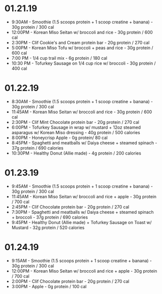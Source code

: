 # 01.21.19
* 9:30AM - Smoothie (1.5 scoops protein + 1 scoop creatine + banana) - 30g protein / 300 cal
* 12:00PM - Korean Miso Seitan w/ broccoli and rice - 30g protein / 600 cal
* 2:30PM - Clif Cookie's and Cream protein bar - 20g protein / 270 cal
* 5:00PM - Korean Miso Tofu w/ broccoli + peas and rice - 30g protein / 600 cal
* 7:00 PM - 1/4 cup trail mix - 6g protein / 180 cal
* 10:30 PM - Tofurkey Sausage on 1/4 cup rice w/ broccoli - 30g protein / 400 cal

# 01.22.19
* 8:30AM - Smoothie (1.5 scoops protein + 1 scoop creatine + banana) - 30g protein / 300 cal
* 11:45AM - Korean Miso Seitan w/ broccoli and rice - 30g protein / 600 cal
* 2:30PM - Clif Mint Chocolate protein bar - 20g protein / 270 cal
* 6:00PM - Tofurkey Sausage in wrap w/ mustard + 12oz steamed asparagus w/ Korean Miso dressing - 40g protein / 500 calories
* 8:00PM - Honeycrisp Apple - 0g protein/ 80 cal
* 8:45PM - Spaghetti and meatballs w/ Daiya cheese + steamed spinach - 37g protein / 690 calories
* 10:30PM - Healthy Donut (Allie made) - 4g protein / 200 calories

# 01.23.19
* 9:45AM - Smoothie (1.5 scoops protein + 1 scoop creatine + banana) - 30g protein / 300 cal
* 11:45AM - Korean Miso Seitan w/ broccoli and rice + apple - 30g protein / 700 cal
* 2:45PM - Clif Chocolate protein bar - 20g protein / 270 cal
* 7:30PM - Spaghetti and meatballs w/ Daiya cheese + steamed spinach + broccoli - 37g protein / 690 calories
* 9:45PM - Healthy Donut (Allie made) + Tofurkey Sausage on Toast w/ Mustard - 32g protein / 520 calories

# 01.24.19
* 9:15AM - Smoothie (1.5 scoops protein + 1 scoop creatine + banana) - 30g protein / 300 cal
* 12:00PM - Korean Miso Seitan w/ broccoli and rice + apple - 30g protein / 700 cal
* 2:00PM - Clif Chocolate protein bar - 20g protein / 270 cal
* 3:00PM - Apple - 0g protein / 100 cal
